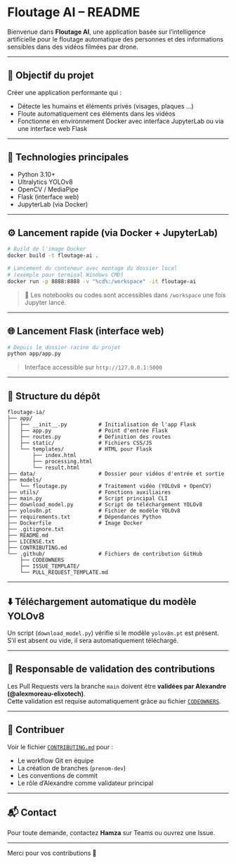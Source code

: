 # Floutage AI – README

Bienvenue dans **Floutage AI**, une application basée sur l’intelligence artificielle pour le floutage automatique des personnes et des informations sensibles dans des vidéos filmées par drone.

---

## 🚀 Objectif du projet

Créer une application performante qui :
- Détecte les humains et éléments privés (visages, plaques ...)
- Floute automatiquement ces éléments dans les vidéos
- Fonctionne en environnement Docker avec interface JupyterLab ou via une interface web Flask

---

## 🧠 Technologies principales

- Python 3.10+
- Ultralytics YOLOv8
- OpenCV / MediaPipe
- Flask (interface web)
- JupyterLab (via Docker)

---

## ⚙️ Lancement rapide (via Docker + JupyterLab)

```bash
# Build de l'image Docker
docker build -t floutage-ai .

# Lancement du conteneur avec montage du dossier local
# (exemple pour terminal Windows CMD)
docker run -p 8888:8888 -v "%cd%:/workspace" -it floutage-ai
```

> 📁 Les notebooks ou codes sont accessibles dans `/workspace` une fois Jupyter lancé.

---

## 🌐 Lancement Flask (interface web)

```bash
# Depuis le dossier racine du projet
python app/app.py
```

> Interface accessible sur `http://127.0.0.1:5000`

---

## 📂 Structure du dépôt

```
floutage-ia/
├── app/
│   ├── __init__.py          # Initialisation de l'app Flask
│   ├── app.py               # Point d'entrée Flask
│   ├── routes.py            # Définition des routes
│   ├── static/              # Fichiers CSS/JS
│   └── templates/           # HTML pour Flask
│       ├── index.html
│       ├── processing.html
│       └── result.html
├── data/                    # Dossier pour vidéos d'entrée et sortie
├── models/
│   └── floutage.py          # Traitement vidéo (YOLOv8 + OpenCV)
├── utils/                   # Fonctions auxiliaires
├── main.py                  # Script principal CLI
├── download_model.py        # Script de téléchargement YOLOv8
├── yolov8n.pt               # Fichier de modèle YOLOv8
├── requirements.txt         # Dépendances Python
├── Dockerfile               # Image Docker
├── .gitignore.txt
├── README.md
├── LICENSE.txt
├── CONTRIBUTING.md
└── .github/                 # Fichiers de contribution GitHub
    ├── CODEOWNERS
    ├── ISSUE_TEMPLATE/
    └── PULL_REQUEST_TEMPLATE.md
```

---

## ⬇️ Téléchargement automatique du modèle YOLOv8

Un script (`download_model.py`) vérifie si le modèle `yolov8n.pt` est présent.  
S’il est absent ou vide, il sera automatiquement téléchargé.

---

## 👤 Responsable de validation des contributions

Les Pull Requests vers la branche `main` doivent être **validées par Alexandre (@alexmoreau-elixotech)**.  
Cette validation est requise automatiquement grâce au fichier [`CODEOWNERS`](.github/CODEOWNERS).

---

## 🤝 Contribuer

Voir le fichier [`CONTRIBUTING.md`](CONTRIBUTING.md) pour :
- Le workflow Git en équipe
- La création de branches (`prenom-dev`)
- Les conventions de commit
- Le rôle d’Alexandre comme validateur principal

---

## 📬 Contact

Pour toute demande, contactez **Hamza** sur Teams ou ouvrez une Issue.

---

Merci pour vos contributions 🙌

